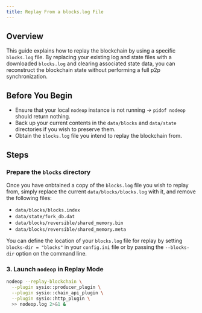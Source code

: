 ```yaml
---
title: Replay From a blocks.log File
---
```


## Overview

This guide explains how to replay the blockchain by using a specific `blocks.log` file. By replacing your existing log and state files with a downloaded `blocks.log` and clearing associated state data, you can reconstruct the blockchain state without performing a full p2p synchronization.

## Before You Begin

* Ensure that your local `nodeop` instance is not running -> `pidof nodeop` should return nothing.
* Back up your current contents in the `data/blocks` and `data/state` directories if you wish to preserve them.
* Obtain the `blocks.log` file you intend to replay the blockchain from.

## Steps

### Prepare the `blocks` directory

Once you have onbtained a copy of the `blocks.log` file you wish to replay from, simply replace the current `data/blocks/blocks.log` with it, and remove the following files:
  
* `data/blocks/blocks.index`
* `data/state/fork_db.dat`
* `data/blocks/reversible/shared_memory.bin`
* `data/blocks/reversible/shared_memory.meta`

You can define the location of your `blocks.log` file for replay by setting `blocks-dir = "blocks"` in your `config.ini` file or by passing the `--blocks-dir` option on the command line.

### 3. Launch `nodeop` in Replay Mode

```sh
nodeop --replay-blockchain \
  --plugin sysio::producer_plugin \
  --plugin sysio::chain_api_plugin \
  --plugin sysio::http_plugin \
  >> nodeop.log 2>&1 &
```
